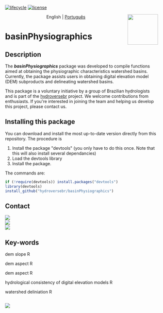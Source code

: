 [![lifecycle](https://img.shields.io/badge/lifecycle-experimental-orange.svg)](https://www.tidyverse.org/lifecycle/#experimental) 
[![license](https://img.shields.io/badge/license-GPL3-lightgrey.svg)](https://choosealicense.com/)

<img align='right' src='https://github.com/hydroversebr/hydrobr/blob/main/man/figures/logo.png' width="100">

<p align="center">
  <span>English</span> |
  <a href="https://github.com/hydroversebr/basinPhysiografics/tree/main/lang/portugues">Português</a>

# **basinPhysiographics**


## Description

The ***basinPhysiographics*** package was developed to compile functions aimed at obtaining the physiographic characteristics watershed basins. Currently, the package assists users in obtaining digital elevation model (DEM) subproducts and delineating watershed basins.

This package is a voluntary initiative by a group of Brazilian hydrologists and is part of the <a href="https://github.com/hydroversebr/">hydroversebr</a> project. We welcome contributions from enthusiasts. If you're interested in joining the team and helping us develop this project, please contact us.

## Installing this package

You can download and install the most up-to-date version directly from this repository. The procedure is
1. Install the package "devtools" (you only have to do this once. Note that this will also install several dependancies)
2. Load the devtools library
3. Install the package.

The commands are:
``` R
if (!require(devtools)) install.packages("devtools")
library(devtools)
install_github("hydroversebr/basinPhysiographics")
```

## Contact

<div> 
  <a href = "mailto:hydroversebr@gmail.com; tcalegario@gmail.com; daniel_althoff@hotmail.com;"><img src="https://img.shields.io/badge/Gmail-D14836?style=for-the-badge&logo=gmail&logoColor=white" target="_blank"></a>


<div>
  <a href="https://www.youtube.com/@hydroversebr"><img src="https://img.shields.io/badge/YouTube-red?style=for-the-badge&logo=youtube&logoColor=white"></a>
</div>


<div>
  <a href="https://www.instagram.com/hydroversebr/"><img src="https://img.shields.io/badge/Instagram-E4405F?style=for-the-badge&logo=instagram&logoColor=white"></a>
</div>

## Key-words

dem slope R

dem aspect R

dem aspect R

hydrological consistency of digital elevation models R

watershed deliniation R

##
![](https://komarev.com/ghpvc/?username=basinPhysiografics)




